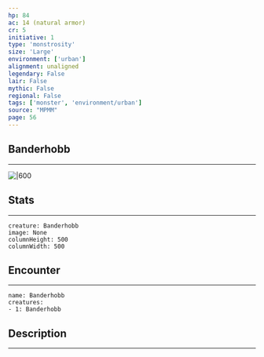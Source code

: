 ```yaml
---
hp: 84
ac: 14 (natural armor)
cr: 5
initiative: 1
type: 'monstrosity'    
size: 'Large'
environment: ['urban']
alignment: unaligned
legendary: False
lair: False
mythic: False
regional: False
tags: ['monster', 'environment/urban']
source: "MPMM"
page: 56
---
```


## Banderhobb
---

![|600](D:/Program%20Files/5e.tools/img/bestiary/MPMM/Banderhobb.webp)

## Stats
---

```statblock
creature: Banderhobb
image: None
columnHeight: 500
columnWidth: 500
```

## Encounter
---

```encounter-table
name: Banderhobb
creatures:
- 1: Banderhobb
```

## Description
---




